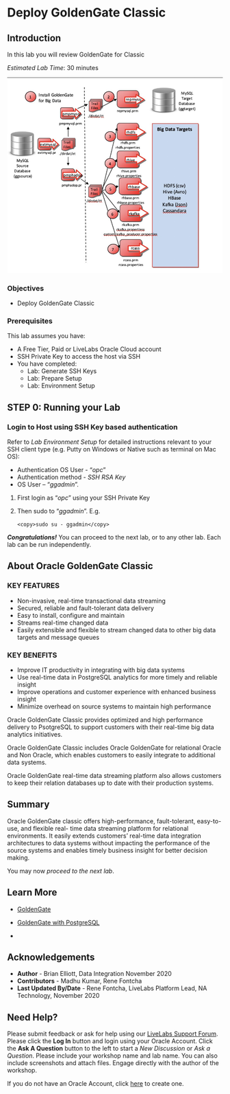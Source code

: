 # Deploy GoldenGate Classic

## Introduction

In this lab you will review GoldenGate for Classic

*Estimated Lab Time*:  30 minutes

  ![](./images/image110_1.png " ")

### Objectives
- Deploy GoldenGate Classic

### Prerequisites
This lab assumes you have:
- A Free Tier, Paid or LiveLabs Oracle Cloud account
- SSH Private Key to access the host via SSH
- You have completed:
    - Lab: Generate SSH Keys
    - Lab: Prepare Setup
    - Lab: Environment Setup

## **STEP 0:** Running your Lab
### Login to Host using SSH Key based authentication
Refer to *Lab Environment Setup* for detailed instructions relevant to your SSH client type (e.g. Putty on Windows or Native such as terminal on Mac OS):
  - Authentication OS User - “*opc*”
  - Authentication method - *SSH RSA Key*
  - OS User – “*ggadmin*”.

1. First login as “*opc*” using your SSH Private Key

2. Then sudo to “*ggadmin*”. E.g.

    ```
    <copy>sudo su - ggadmin</copy>
    ```

***Congratulations!*** You can proceed to the next lab, or to any other lab. Each lab can be run independently.

## About Oracle GoldenGate Classic

### KEY FEATURES

  - Non-invasive, real-time transactional data streaming
  - Secured, reliable and fault-tolerant data delivery
  - Easy to install, configure and maintain
  - Streams real-time changed data
  - Easily extensible and flexible to stream changed data to other big data targets and message queues

### KEY BENEFITS

  - Improve IT productivity in integrating with big data systems
  - Use real-time data in PostgreSQL analytics for more timely and reliable insight
  - Improve operations and customer experience with enhanced business insight
  - Minimize overhead on source systems to maintain high performance

Oracle GoldenGate Classic provides optimized and high performance delivery to PsotgreSQL to support customers with their real-time big data analytics initiatives.

Oracle GoldenGate Classic includes Oracle GoldenGate for relational Oracle and Non Oracle, which enables customers to easily integrate to additional data systems.

Oracle GoldenGate real-time data streaming platform also allows customers to keep their relation databases up to date with their production systems.

## Summary

Oracle GoldenGate classic offers high-performance, fault-tolerant, easy-to-use, and flexible real- time data streaming platform for relational environments. It easily extends customers’ real-time data
integration architectures to data systems without impacting the performance of the source systems and enables timely business insight for better decision making.

You may now *proceed to the next lab*.

## Learn More

* [GoldenGate](https://www.oracle.com/middleware/data-integration/goldengate/")

* [GoldenGate with PostgreSQL](https://docs.oracle.com/en/middleware/goldengate/core/19.1/gghdb/using-oracle-goldengate-postgresql.html/")
*
## Acknowledgements
* **Author** - Brian Elliott, Data Integration  November 2020
* **Contributors** - Madhu Kumar, Rene Fontcha
* **Last Updated By/Date** - Rene Fontcha, LiveLabs Platform Lead, NA Technology, November 2020

## Need Help?
Please submit feedback or ask for help using our [LiveLabs Support Forum](https://community.oracle.com/tech/developers/categories/livelabsdiscussions). Please click the **Log In** button and login using your Oracle Account. Click the **Ask A Question** button to the left to start a *New Discussion* or *Ask a Question*.  Please include your workshop name and lab name.  You can also include screenshots and attach files.  Engage directly with the author of the workshop.

If you do not have an Oracle Account, click [here](https://profile.oracle.com/myprofile/account/create-account.jspx) to create one.
